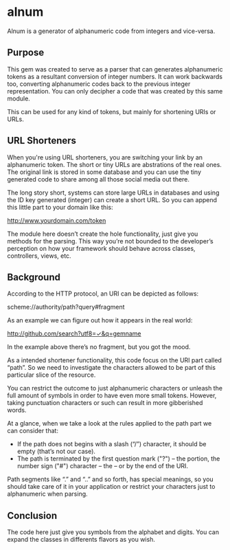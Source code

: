 # alnum

Alnum is a generator of alphanumeric code from integers and vice-versa.

## Purpose

This gem was created to serve as a parser that can generates alphanumeric tokens as a resultant conversion of integer numbers. It can work backwards too, converting alphanumeric codes back to the previous integer representation. You can only decipher a code that was created by this same module.

This can be used for any kind of tokens, but mainly for shortening URIs or URLs.

## URL Shorteners

When you're using URL shorteners, you are switching your link by an alphanumeric token. The short or tiny URLs are abstrations of the real ones. The original link is stored in some database and you can use the tiny generated code to share among all those social media out there.

The long story short, systems can store large URLs in databases and using the ID key generated (integer) can create a short URL. So you can append this little part to your domain like this:

http://www.yourdomain.com/token

The module here doesn’t create the hole functionality, just give you methods for the parsing. This way you’re not bounded to the developer’s perception on how your framework should behave across classes, controllers, views, etc.

## Background

According to the HTTP protocol, an URI can be depicted as follows:

scheme://authority/path?query#fragment

As an example we can figure out how it appears in the real world:

http://github.com/search?utf8=✓&q=gemname

In the example above there’s no fragment, but you got the mood.

As a intended shortener functionality, this code focus on the URI part called “path”. So we need to investigate the characters allowed to be part of this particular slice of the resource.

You can restrict the outcome to just alphanumeric characters or unleash the full amount of symbols in order to have even more small tokens. However, taking punctuation characters or such can result in more gibberished words.

At a glance, when we take a look at the rules applied to the path part we can consider that:

* If the path does not begins with a slash (“/”) character, it should be empty (that’s not our case).
* The path is terminated by the first question mark ("?") – the <query> portion, the number sign ("#") character – the <fragment> – or by the end of the URI.

Path segments like “.” and “..” and so forth, has special meanings, so you should take care of it in your application or restrict your characters just to alphanumeric when parsing.

## Conclusion

The code here just give you symbols from the alphabet and digits. You can expand the classes in differents flavors as you wish.
